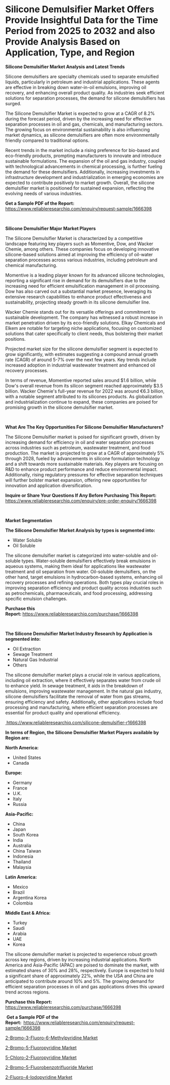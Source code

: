 <p><h1>Silicone Demulsifier Market Offers Provide Insightful Data for the Time Period from 2025 to 2032 and also Provide Analysis Based on Application, Type, and Region</h1></p><p><strong>Silicone Demulsifier Market Analysis and Latest Trends</strong></p>
<p><p>Silicone demulsifiers are specialty chemicals used to separate emulsified liquids, particularly in petroleum and industrial applications. These agents are effective in breaking down water-in-oil emulsions, improving oil recovery, and enhancing overall product quality. As industries seek efficient solutions for separation processes, the demand for silicone demulsifiers has surged.</p><p>The Silicone Demulsifier Market is expected to grow at a CAGR of 8.2% during the forecast period, driven by the increasing need for effective separation processes in oil and gas, chemicals, and manufacturing sectors. The growing focus on environmental sustainability is also influencing market dynamics, as silicone demulsifiers are often more environmentally friendly compared to traditional options. </p><p>Recent trends in the market include a rising preference for bio-based and eco-friendly products, prompting manufacturers to innovate and introduce sustainable formulations. The expansion of the oil and gas industry, coupled with technological advancements in chemical processing, is further fueling the demand for these demulsifiers. Additionally, increasing investments in infrastructure development and industrialization in emerging economies are expected to contribute positively to market growth. Overall, the silicone demulsifier market is positioned for sustained expansion, reflecting the evolving needs of various industries.</p></p>
<p><strong>Get a Sample PDF of the Report:&nbsp;</strong> <a href="https://www.reliableresearchiq.com/enquiry/request-sample/1666398?utm_campaign=1123&utm_medium=2&utm_source=Github&utm_content=ia&utm_term=02042025&utm_id=silicone-demulsifier">https://www.reliableresearchiq.com/enquiry/request-sample/1666398</a></p>
<p>&nbsp;</p>
<p><strong>Silicone Demulsifier Major Market Players</strong></p>
<p><p>The Silicone Demulsifier Market is characterized by a competitive landscape featuring key players such as Momentive, Dow, and Wacker Chemie, among others. These companies focus on developing innovative silicone-based solutions aimed at improving the efficiency of oil-water separation processes across various industries, including petroleum and chemical manufacturing.</p><p>Momentive is a leading player known for its advanced silicone technologies, reporting a significant rise in demand for its demulsifiers due to the increasing need for efficient emulsification management in oil processing. Dow has also carved out a substantial market presence, leveraging its extensive research capabilities to enhance product effectiveness and sustainability, projecting steady growth in its silicone demulsifier line.</p><p>Wacker Chemie stands out for its versatile offerings and commitment to sustainable development. The company has witnessed a robust increase in market penetration driven by its eco-friendly solutions. Elkay Chemicals and Elkem are notable for targeting niche applications, focusing on customized solutions that cater specifically to client needs, thus bolstering their market positions.</p><p>Projected market size for the silicone demulsifier segment is expected to grow significantly, with estimates suggesting a compound annual growth rate (CAGR) of around 5-7% over the next few years. Key trends include increased adoption in industrial wastewater treatment and enhanced oil recovery processes.</p><p>In terms of revenue, Momentive reported sales around $1.6 billion, while Dow's overall revenue from its silicon segment reached approximately $3.5 billion. Wacker Chemie's full-year revenue for 2022 was around €6.3 billion, with a notable segment attributed to its silicones products. As globalization and industrialization continue to expand, these companies are poised for promising growth in the silicone demulsifier market.</p></p>
<p>&nbsp;</p>
<p><strong>What Are The Key Opportunities For Silicone Demulsifier Manufacturers?</strong></p>
<p><p>The Silicone Demulsifier market is poised for significant growth, driven by increasing demand for efficiency in oil and water separation processes across industries such as petroleum, wastewater treatment, and food production. The market is projected to grow at a CAGR of approximately 5% through 2028, fueled by advancements in silicone formulation technology and a shift towards more sustainable materials. Key players are focusing on R&D to enhance product performance and reduce environmental impact. Additionally, rising regulatory pressures for effective separation techniques will further bolster market expansion, offering new opportunities for innovation and application diversification.</p></p>
<p><strong>Inquire or Share Your Questions If Any Before Purchasing This Report:</strong> <a href="https://www.reliableresearchiq.com/enquiry/pre-order-enquiry/1666398?utm_campaign=1123&utm_medium=2&utm_source=Github&utm_content=ia&utm_term=02042025&utm_id=silicone-demulsifier">https://www.reliableresearchiq.com/enquiry/pre-order-enquiry/1666398</a></p>
<p>&nbsp;</p>
<p><strong>Market Segmentation</strong></p>
<p><strong>The Silicone Demulsifier Market Analysis by types is segmented into:</strong></p>
<p><ul><li>Water Soluble</li><li>Oil Soluble</li></ul></p>
<p><p>The silicone demulsifier market is categorized into water-soluble and oil-soluble types. Water-soluble demulsifiers effectively break emulsions in aqueous systems, making them ideal for applications like wastewater treatment and oil separation from water. Oil-soluble demulsifiers, on the other hand, target emulsions in hydrocarbon-based systems, enhancing oil recovery processes and refining operations. Both types play crucial roles in improving separation efficiency and product quality across industries such as petrochemicals, pharmaceuticals, and food processing, addressing specific emulsion challenges.</p></p>
<p><strong>Purchase this Report:&nbsp;</strong><a href="https://www.reliableresearchiq.com/purchase/1666398?utm_campaign=1123&utm_medium=2&utm_source=Github&utm_content=ia&utm_term=02042025&utm_id=silicone-demulsifier">https://www.reliableresearchiq.com/purchase/1666398</a></p>
<p>&nbsp;</p>
<p><strong>The Silicone Demulsifier Market Industry Research by Application is segmented into:</strong></p>
<p><ul><li>Oil Extraction</li><li>Sewage Treatment</li><li>Natural Gas Industrial</li><li>Others</li></ul></p>
<p><p>The silicone demulsifier market plays a crucial role in various applications, including oil extraction, where it effectively separates water from crude oil to enhance yield. In sewage treatment, it aids in the breakdown of emulsions, improving wastewater management. In the natural gas industry, silicone demulsifiers facilitate the removal of water from gas streams, ensuring efficiency and safety. Additionally, other applications include food processing and manufacturing, where efficient separation processes are essential for product quality and operational efficiency.</p></p>
<p><a href="https://www.reliableresearchiq.com/silicone-demulsifier-r1666398?utm_campaign=1123&utm_medium=2&utm_source=Github&utm_content=ia&utm_term=02042025&utm_id=silicone-demulsifier">&nbsp;https://www.reliableresearchiq.com/silicone-demulsifier-r1666398</a></p>
<p><strong>In terms of Region, the Silicone Demulsifier Market Players available by Region are:</strong></p>
<p>
    <p> <strong> North America: </strong>
        <ul>
            <li>United States</li>
            <li>Canada</li>
        </ul>
        </p> 
    <p> <strong> Europe: </strong>
        <ul>
            <li>Germany</li>
            <li>France</li>
            <li>U.K.</li>
            <li>Italy</li>
            <li>Russia</li>
        </ul>
        </p> 
    <p> <strong> Asia-Pacific: </strong>
        <ul>
            <li>China</li>
            <li>Japan</li>
            <li>South Korea</li>
            <li>India</li>
            <li>Australia</li>
            <li>China Taiwan</li>
            <li>Indonesia</li>
            <li>Thailand</li>
            <li>Malaysia</li>
        </ul>
        </p> 
    <p> <strong> Latin America: </strong>
        <ul>
            <li>Mexico</li>
            <li>Brazil</li>
            <li>Argentina Korea</li>
            <li>Colombia</li>
        </ul>
        </p> 
    <p> <strong> Middle East & Africa: </strong>
        <ul>
            <li>Turkey</li>
            <li>Saudi</li>
            <li>Arabia</li>
            <li>UAE</li>
            <li>Korea</li>
        </ul>
    </p>
    </p>
<p><p>The silicone demulsifier market is projected to experience robust growth across key regions, driven by increasing industrial applications. North America and Asia-Pacific (APAC) are poised to dominate the market, with estimated shares of 30% and 28%, respectively. Europe is expected to hold a significant share of approximately 22%, while the USA and China are anticipated to contribute around 10% and 5%. The growing demand for efficient separation processes in oil and gas applications drives this upward trend across regions.</p></p>
<p><strong>Purchase this Report: </strong><a href="https://www.reliableresearchiq.com/purchase/1666398?utm_campaign=1123&utm_medium=2&utm_source=Github&utm_content=ia&utm_term=02042025&utm_id=silicone-demulsifier">https://www.reliableresearchiq.com/purchase/1666398</a></p>
<p>&nbsp;<strong>Get a Sample PDF of the Report:&nbsp;&nbsp;</strong><a href="https://www.reliableresearchiq.com/enquiry/request-sample/1666398?utm_campaign=1123&utm_medium=2&utm_source=Github&utm_content=ia&utm_term=02042025&utm_id=silicone-demulsifier">https://www.reliableresearchiq.com/enquiry/request-sample/1666398</a></p>
<p><strong></strong></p>
<p><p><a href="https://github.com/puttslukis59/Market-Research-Report-List-1/blob/main/2-bromo-3-fluoro-6-methylpyridine-market.md?utm_campaign=1123&utm_medium=2&utm_source=Github&utm_content=ia&utm_term=02042025&utm_id=silicone-demulsifier">2-Bromo-3-Fluoro-6-Methylpyridine Market</a></p><p><a href="https://github.com/laverkyllozc/Market-Research-Report-List-1/blob/main/2-bromo-5-fluoropyridine-market.md?utm_campaign=1123&utm_medium=2&utm_source=Github&utm_content=ia&utm_term=02042025&utm_id=silicone-demulsifier">2-Bromo-5-Fluoropyridine Market</a></p><p><a href="https://github.com/furnoirons9e/Market-Research-Report-List-1/blob/main/5-chloro-2-fluoropyridine-market.md?utm_campaign=1123&utm_medium=2&utm_source=Github&utm_content=ia&utm_term=02042025&utm_id=silicone-demulsifier">5-Chloro-2-Fluoropyridine Market</a></p><p><a href="https://github.com/clemmheisefy/Market-Research-Report-List-1/blob/main/2-bromo-5-fluorobenzotrifluoride-market.md?utm_campaign=1123&utm_medium=2&utm_source=Github&utm_content=ia&utm_term=02042025&utm_id=silicone-demulsifier">2-Bromo-5-Fluorobenzotrifluoride Market</a></p><p><a href="https://github.com/foddekampo/Market-Research-Report-List-1/blob/main/2-fluoro-4-iodopyridine-market.md?utm_campaign=1123&utm_medium=2&utm_source=Github&utm_content=ia&utm_term=02042025&utm_id=silicone-demulsifier">2-Fluoro-4-Iodopyridine Market</a></p></p>